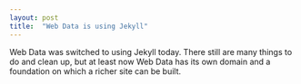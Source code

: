 ```yaml
---
layout: post
title:  "Web Data is using Jekyll"
---
```


Web Data was switched to using Jekyll today. There still are many things to do and clean up, but at least now Web Data has its own domain and a foundation on which a richer site can be built.
